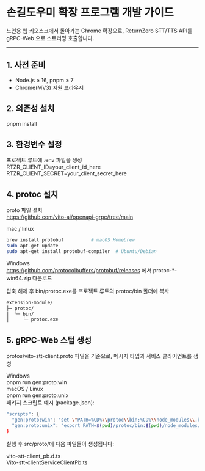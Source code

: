 # 손길도우미 확장 프로그램 개발 가이드

노인용 웹 키오스크에서 돌아가는 Chrome 확장으로, ReturnZero STT/TTS API를 gRPC-Web 으로 스트리밍 호출합니다.

---

## 1. 사전 준비

- Node.js ≥ 16, pnpm ≥ 7
- Chrome(MV3) 지원 브라우저

## 2. 의존성 설치


pnpm install


## 3. 환경변수 설정
프로젝트 루트에 .env 파일을 생성   
RTZR_CLIENT_ID=your_client_id_here   
RTZR_CLIENT_SECRET=your_client_secret_here   

## 4. protoc 설치
proto 파일 설치   
https://github.com/vito-ai/openapi-grpc/tree/main


mac / linux   
```bash
brew install protobuf          # macOS Homebrew
sudo apt-get update
sudo apt-get install protobuf-compiler  # Ubuntu/Debian
```
Windows   
https://github.com/protocolbuffers/protobuf/releases 에서
protoc-*-win64.zip 다운로드

압축 해제 후 bin/protoc.exe를 프로젝트 루트의 protoc/bin 폴더에 복사

```bash
extension-module/
├─ protoc/
│  └─ bin/
│     └─ protoc.exe
```
## 5. gRPC-Web 스텁 생성
protos/vito-stt-client.proto 파일을 기준으로, 메시지 타입과 서비스 클라이언트를 생성

Windows   
pnpm run gen:proto:win   
macOS / Linux   
pnpm run gen:proto:unix   
패키지 스크립트 예시 (package.json):
```bash
"scripts": {
  "gen:proto:win": "set \"PATH=%CD%\\protoc\\bin;%CD%\\node_modules\\.bin;%PATH%\" && protoc --plugin=protoc-gen-js=protoc-gen-js --plugin=protoc-gen-grpc-web=protoc-gen-grpc-web --proto_path=protos --js_out=import_style=commonjs:src/proto --grpc-web_out=import_style=typescript,mode=grpcwebtext:src/proto protos/vito-stt-client.proto",
  "gen:proto:unix": "export PATH=$(pwd)/protoc/bin:$(pwd)/node_modules/.bin:$PATH && protoc --plugin=protoc-gen-js=protoc-gen-js --plugin=protoc-gen-grpc-web=protoc-gen-grpc-web --proto_path=protos --js_out=import_style=commonjs:src/proto --grpc-web_out=import_style=typescript,mode=grpcwebtext:src/proto protos/vito-stt-client.proto"
}
```
실행 후 src/proto/에 다음 파일들이 생성됩니다:   

vito-stt-client_pb.d.ts   
Vito-stt-clientServiceClientPb.ts   
